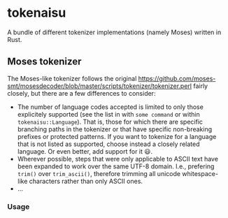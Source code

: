 # tokenaisu

A bundle of different tokenizer implementations (namely Moses) written in Rust.

## Moses tokenizer

The Moses-like tokenizer follows the original https://github.com/moses-smt/mosesdecoder/blob/master/scripts/tokenizer/tokenizer.perl fairly closely, but there are a few differences to consider:

- The number of language codes accepted is limited to only those explicitely supported (see the list in with `some command` or within `tokenaisu::Language`). That is, those for which there are specific branching paths in the tokenizer or that have specific non-breaking prefixes or protected patterns. If you want to tokenize for a language that is not listed as supported, choose instead a closely related language. Or even better, add support for it :smiley:.
- Wherever possible, steps that were only applicable to ASCII text have been expanded to work over the same UTF-8 domain. I.e., prefering `trim()` over `trim_ascii()`, therefore trimming all unicode whitespace-like characters rather than only ASCII ones.
- ...

### Usage
